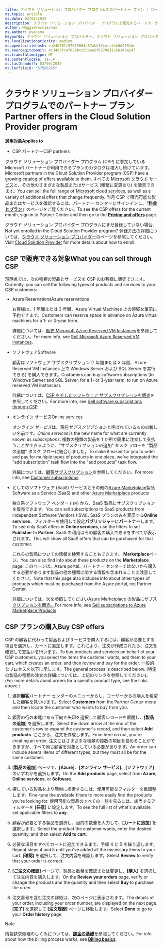 ```yaml
---
title: クラウド ソリューション プロバイダー プログラムでのパートナー プラン | パートナー センター
ms.topic: article
ms.date: 03/01/2019
description: クラウド ソリューション プロバイダー プログラムで販売するパートナーが利用できるプランについて説明します。
author: MaggiePucciEvans
ms.author: evansma
keywords: クラウド ソリューション プロバイダー, クラウド ソリューション プロバイダー プログラム, CSP, 製品の追加, パートナー プラン, CSP プラン, クラウド ベースのサービス, Azure, Office 365, Dynamics, CSP パートナー, CSP での販売, Azure RI, Azure Reserved Virtual Machine Instances, Azure Reservations, オンライン サービス, サブスクリプション ソフトウェア, AHUB, SQL Server on Azure, Windows Server on Azure, 顧客のサブスクリプション
ms.localizationpriority: medium
ms.openlocfilehash: ea246701f57615064a87abb37cecafbb0d9151dc
ms.sourcegitcommit: 4c34d6fcaf020bcc53eaa5f0379011a56149a14f
ms.translationtype: MT
ms.contentlocale: ja-JP
ms.lasthandoff: 03/05/2019
ms.locfileid: "57586715"
---
```

# <a name="partner-offers-in-the-cloud-solution-provider-program"></a><span data-ttu-id="080f5-104">クラウド ソリューション プロバイダー プログラムでのパートナー プラン</span><span class="sxs-lookup"><span data-stu-id="080f5-104">Partner offers in the Cloud Solution Provider program</span></span> 

<span data-ttu-id="080f5-105">**適用対象**</span><span class="sxs-lookup"><span data-stu-id="080f5-105">**Applies to**</span></span>

-  <span data-ttu-id="080f5-106">CSP パートナー</span><span class="sxs-lookup"><span data-stu-id="080f5-106">CSP partners</span></span>

<span data-ttu-id="080f5-107">クラウド ソリューション プロバイダー プログラム (CSP) に参加している Microsoft パートナーが利用できるプランのカタログは増大し続けています。</span><span class="sxs-lookup"><span data-stu-id="080f5-107">Microsoft partners in the Cloud Solution Provider program (CSP) have a growing catalog of offers available to them.</span></span> <span data-ttu-id="080f5-108">すべての [Microsoft クラウド サービス](https://partner.microsoft.com/cloud-solution-provider/products-and-services)と、その他のさまざまな製品またはサービス (頻繁に変更あり) を販売できます。</span><span class="sxs-lookup"><span data-stu-id="080f5-108">You can sell the full range of [Microsoft cloud services](https://partner.microsoft.com/cloud-solution-provider/products-and-services), as well as a variety of additional offers that change frequently.</span></span> <span data-ttu-id="080f5-109">当月 CSP で販売可能な製品またはサービスを確認するには、パートナー センターにサインインし、「[**料金とプラン**](https://partnercenter.microsoft.com/pcv/sales)」のページをご覧ください。</span><span class="sxs-lookup"><span data-stu-id="080f5-109">To see the CSP offers for the current month, sign in to Partner Center and then go to the [**Pricing and offers**](https://partnercenter.microsoft.com/pcv/sales) page.</span></span>  

<span data-ttu-id="080f5-110">クラウド ソリューション プロバイダー プログラムにまだ登録していない場合、</span><span class="sxs-lookup"><span data-stu-id="080f5-110">Not yet enrolled in the Cloud Solution Provider program?</span></span> <span data-ttu-id="080f5-111">登録方法の詳細については、[クラウド ソリューション プロバイダー](https://partner.microsoft.com/cloud-solution-provider)のページを参照してください。</span><span class="sxs-lookup"><span data-stu-id="080f5-111">Visit [Cloud Solution Provider](https://partner.microsoft.com/cloud-solution-provider) for more details about how to enroll.</span></span> 

## <a name="what-you-can-sell-through-csp"></a><span data-ttu-id="080f5-112">CSP で販売できる対象</span><span class="sxs-lookup"><span data-stu-id="080f5-112">What you can sell through CSP</span></span>

<span data-ttu-id="080f5-113">現時点では、次の種類の製品とサービスを CSP のお客様に販売できます。</span><span class="sxs-lookup"><span data-stu-id="080f5-113">Currently, you can sell the following types of products and services to your CSP customers:</span></span>

- <span data-ttu-id="080f5-114">Azure Reservations</span><span class="sxs-lookup"><span data-stu-id="080f5-114">Azure reservations</span></span><br> 

    <span data-ttu-id="080f5-115">お客様は、1 年間または 3 年間、Azure Virtual Machines 上の領域を事前に予約できます。</span><span class="sxs-lookup"><span data-stu-id="080f5-115">Customers can reserve space in advance on Azure virtual machines for a 1- or 3-year term.</span></span><br>
    
    <span data-ttu-id="080f5-116">詳細については、[販売 Microsoft Azure Reserved VM Instances](azure-reservations.md)を参照してください。</span><span class="sxs-lookup"><span data-stu-id="080f5-116">For more info, see [Sell Microsoft Azure Reserved VM Instances](azure-reservations.md).</span></span>

- <span data-ttu-id="080f5-117">ソフトウェア</span><span class="sxs-lookup"><span data-stu-id="080f5-117">Software</span></span><br>

    <span data-ttu-id="080f5-118">顧客はソフトウェア サブスクリプション (1 年間または 3 年間、Azure Reserved VM Instances 上で Windows Server および SQL Server を実行できる) を購入できます。</span><span class="sxs-lookup"><span data-stu-id="080f5-118">Customers can buy software subscriptions (to Windows Server and SQL Server, for a 1- or 3-year term, to run on Azure reserved VM instances).</span></span><br>
 
    <span data-ttu-id="080f5-119">詳細については、[CSP を介したソフトウェア サブスクリプションを販売](csp-software-subscriptions.md)を参照してください。</span><span class="sxs-lookup"><span data-stu-id="080f5-119">For more info, see [Sell software subscriptions through CSP](csp-software-subscriptions.md).</span></span>  

- <span data-ttu-id="080f5-120">オンライン サービス</span><span class="sxs-lookup"><span data-stu-id="080f5-120">Online services</span></span><br>

    <span data-ttu-id="080f5-121">*オンライン サービス*は、現在*サブスクリプション*と呼ばれているものの新しい名前です。</span><span class="sxs-lookup"><span data-stu-id="080f5-121">*Online services* is the new name for what are currently known as *subscriptions*.</span></span> <span data-ttu-id="080f5-122">複数の種類の製品を 1 か所で簡単に注文して支払うことができるように、"サブスクリプションの追加" タスク フローを "製品の追加" タスク フローに統合しました。</span><span class="sxs-lookup"><span data-stu-id="080f5-122">To make it easier for you to order and pay for multiple types of products in one place, we've integrated the "add subscription" task flow into the "add products" task flow.</span></span><br>
    
    <span data-ttu-id="080f5-123">詳細については、[顧客サブスクリプション](customer-subscriptions.md)を参照してください。</span><span class="sxs-lookup"><span data-stu-id="080f5-123">For more info, see [Customer subscriptions](customer-subscriptions.md).</span></span>

- <span data-ttu-id="080f5-124">としてのソフトウェア (SaaS) サービスとその他の[Azure Marketplace](https://azuremarketplace.microsoft.com/marketplace)製品</span><span class="sxs-lookup"><span data-stu-id="080f5-124">Software as a Service (SaaS) and other [Azure Marketplace](https://azuremarketplace.microsoft.com/marketplace) products</span></span><br>

    <span data-ttu-id="080f5-125">独立系ソフトウェア ベンダー (Isv) から、SaaS 製品にサブスクリプションを販売できます。</span><span class="sxs-lookup"><span data-stu-id="080f5-125">You can sell subscriptions to SaaS products from Independent Software Vendors (ISVs).</span></span> <span data-ttu-id="080f5-126">SaaS プランのみを表示する**Online services**、フィルターを使用して設定**パブリッシャー**に**パートナー**します。</span><span class="sxs-lookup"><span data-stu-id="080f5-126">To see only SaaS offers in **Online services**, use the filters to set **Publisher** to **Partner**.</span></span> <span data-ttu-id="080f5-127">SaaS の利用はその顧客の購入できるをすべてが表示されます。</span><span class="sxs-lookup"><span data-stu-id="080f5-127">This will show all SaaS offers that can be purchased for that customer.</span></span><br>
    
    <span data-ttu-id="080f5-128">これらの製品についての情報を検索することもできます、 **Marketplace**ページ。</span><span class="sxs-lookup"><span data-stu-id="080f5-128">You can also find info about these products on the **Marketplace** page.</span></span> <span data-ttu-id="080f5-129">このページは、Azure portal、パートナー センターではないから購入する必要があります製品の他の種類に関する情報も含まれることに注意してください。</span><span class="sxs-lookup"><span data-stu-id="080f5-129">Note that this page also includes info about other types of products which must be purchased from the Azure portal, not Partner Center.</span></span><br>

    <span data-ttu-id="080f5-130">詳細については、次を参照してください[Azure Marketplace の製品にサブスクリプションを販売。](sell-marketplace-products.md)</span><span class="sxs-lookup"><span data-stu-id="080f5-130">For more info, see [Sell subscriptions to Azure Marketplace Products](sell-marketplace-products.md)</span></span>


## <a name="buy-csp-offers"></a><span data-ttu-id="080f5-131">CSP プランの購入</span><span class="sxs-lookup"><span data-stu-id="080f5-131">Buy CSP offers</span></span>

<span data-ttu-id="080f5-132">CSP の顧客に代わって製品およびサービスを購入するには、顧客が必要とする項目を選択し、カートに追加します。これにより、注文が作成されたら、注文を確認して支払いを行います。</span><span class="sxs-lookup"><span data-stu-id="080f5-132">To buy products and services on behalf of your CSP customers, you select the items the customer wants, add them to your cart, which creates an order, and then review and pay for the order.</span></span> <span data-ttu-id="080f5-133">一般的なプロセスを以下に示します。</span><span class="sxs-lookup"><span data-stu-id="080f5-133">The general process is described below.</span></span> <span data-ttu-id="080f5-134">(特定の製品の種類の注文の詳細については、上記のリンクを参照してください)。</span><span class="sxs-lookup"><span data-stu-id="080f5-134">(For more details about orders for a specific product type, see the links above.)</span></span>

1. <span data-ttu-id="080f5-135">選択**顧客**パートナー センターのメニューからし、ユーザーからの購入を希望した顧客を見つけます。</span><span class="sxs-lookup"><span data-stu-id="080f5-135">Select **Customers** from the Partner Center menu and then locate the customer who wants to buy from you.</span></span> 

2. <span data-ttu-id="080f5-136">顧客の行の末尾にある下向き矢印を選択して顧客レコードを展開し、**[製品の追加]** を選択します。</span><span class="sxs-lookup"><span data-stu-id="080f5-136">Select the down arrow at the end of the customer's row to expand the customer's record, and then select **Add products**.</span></span> <span data-ttu-id="080f5-137">ここから、注文を作成します。</span><span class="sxs-lookup"><span data-stu-id="080f5-137">From here on out, you're creating an order.</span></span> <span data-ttu-id="080f5-138">注文にはさまざまな種類の複数の項目を含めることができますが、すべて同じ顧客を対象としている必要があります。</span><span class="sxs-lookup"><span data-stu-id="080f5-138">An order can include several items of different types, but they must all be for the same customer.</span></span>

3. <span data-ttu-id="080f5-139">**[製品の追加]** ページで、**[Azure]**、**[オンライン サービス]**、**[ソフトウェア]** のいずれかを選択します。</span><span class="sxs-lookup"><span data-stu-id="080f5-139">On the **Add products** page, select from **Azure**, **Online services**, or **Software**.</span></span>

4. <span data-ttu-id="080f5-140">探している製品をより簡単に検索するには、使用可能なフィルターを微調整します。</span><span class="sxs-lookup"><span data-stu-id="080f5-140">Fine-tune the available filters to more easily find the products you're looking for.</span></span> <span data-ttu-id="080f5-141">使用可能な製品のすべての一覧を見るには、該当するフィルターを **[任意]** に設定します。</span><span class="sxs-lookup"><span data-stu-id="080f5-141">To see the full list of what's available, set applicable filters to **any**.</span></span> 

5. <span data-ttu-id="080f5-142">顧客が必要とする製品を選択し、目的の数量を入力して、**[カートに追加]** を選択します。</span><span class="sxs-lookup"><span data-stu-id="080f5-142">Select the product the customer wants, enter the desired quantity, and then select **Add to cart**.</span></span>

6. <span data-ttu-id="080f5-143">必要な項目をすべてカートに追加できるまで、手順 4 と 5 を繰り返します。</span><span class="sxs-lookup"><span data-stu-id="080f5-143">Repeat steps 4 and 5 until you’ve added all the necessary items to your cart.</span></span> <span data-ttu-id="080f5-144">**[確認]** を選択して、注文内容を確認します。</span><span class="sxs-lookup"><span data-stu-id="080f5-144">Select **Review** to verify that your order is correct.</span></span>  

7. <span data-ttu-id="080f5-145">**[ご注文の確認]** ページで、製品と数量を確認または変更し、**[購入]** を選択して注文内容を購入します。</span><span class="sxs-lookup"><span data-stu-id="080f5-145">On the **Review your orders** page, verify or change the products and the quantity and then select **Buy** to purchase the order.</span></span> 

8. <span data-ttu-id="080f5-146">注文番号を含む注文の詳細は、次のページに表示されます。</span><span class="sxs-lookup"><span data-stu-id="080f5-146">The details of your order, including your order number, are displayed on the next page.</span></span> <span data-ttu-id="080f5-147">**[完了]** を選択して **[注文履歴]** ページに移動します。</span><span class="sxs-lookup"><span data-stu-id="080f5-147">Select **Done** to go to your **Order history** page.</span></span> 

> [!NOTE]
> <span data-ttu-id="080f5-148">情報請求処理のしくみについては、[**課金の基礎**](https://docs.microsoft.com/en-us/partner-center/billing-basics)を参照してください。</span><span class="sxs-lookup"><span data-stu-id="080f5-148">For info about how the billing process works, see [**Billing basics**](https://docs.microsoft.com/en-us/partner-center/billing-basics).</span></span>


